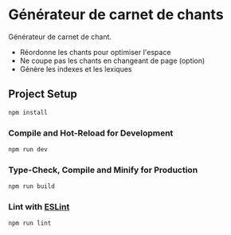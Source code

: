# Générateur de carnet de chants

Générateur de carnet de chant.

- Réordonne les chants pour optimiser l'espace
- Ne coupe pas les chants en changeant de page (option)
- Génère les indexes et les lexiques

## Project Setup

```sh
npm install
```

### Compile and Hot-Reload for Development

```sh
npm run dev
```

### Type-Check, Compile and Minify for Production

```sh
npm run build
```

### Lint with [ESLint](https://eslint.org/)

```sh
npm run lint
```
